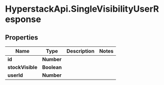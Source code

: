 # HyperstackApi.SingleVisibilityUserResponse

## Properties

Name | Type | Description | Notes
------------ | ------------- | ------------- | -------------
**id** | **Number** |  | 
**stockVisible** | **Boolean** |  | 
**userId** | **Number** |  | 


